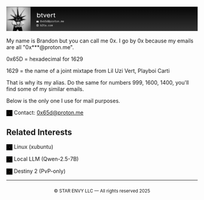 <p align="center">
  <img src="images/readmebanner.png" alt="Banner" style="max-width: 100%; height: auto;" />
</p>

My name is Brandon but you can call me 0x. I go by 0x because my emails are all "0x***@proton.me". 

0x65D = hexadecimal for 1629

1629 = the name of a joint mixtape from Lil Uzi Vert, Playboi Carti

That is why its my alias. Do the same for numbers 999, 1600, 1400, you'll find some of my similar emails. 

Below is the only one I use for mail purposes.

<p>
  <img src="images/staricon.svg" width="16" style="filter: invert(100%); vertical-align: middle;" />
  Contact: <a href="mailto:0x65d@proton.me">0x65d@proton.me</a>
</p>

## **Related Interests**

<p><img src="images/staricon.svg" width="16" style="filter: invert(100%); vertical-align: middle;" /> Linux (xubuntu)</p>
<p><img src="images/staricon.svg" width="16" style="filter: invert(100%); vertical-align: middle;" /> Local LLM (Qwen-2.5-7B)</p>
<p><img src="images/staricon.svg" width="16" style="filter: invert(100%); vertical-align: middle;" /> Destiny 2 (PvP-only)</p>

---

<p align="center"><sub>© STAR ENVY LLC — All rights reserved 2025</sub></p>

